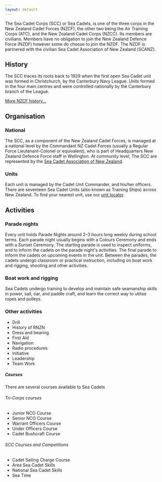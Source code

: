 ```yaml
---
layout: default
---
```

<article>
    <p class="lead">The Sea Cadet Corps (SCC) or Sea Cadets, is one of the three corps in the New Zealand Cadet Forces (NZCF), the other two being the Air Training Corps (ATC), and the New Zealand Cadet Corps (NZCC). Its members are civilians. Members have no obligation to join the New Zealand Defence Force (NZDF) however some do choose to join the NZDF. The NZDF is partnered with the civilian Sea Cadet Association of New Zealand (SCANZ).</p>
    <h2>History</h2>
    <p>The SCC traces its roots back to 1929 when the first open Sea Cadet unit was formed in Christchurch, by the Canterbury Navy League. Units formed in the four main centres and were controlled nationally by the Canterbury branch of the League.</p>
    <a href="history.html">More NZCF history...</a>
    <h2>Organisation</h2>
    <h3>National</h3>
    <p>The SCC, as a component of the New Zealand Cadet Forces, is managed at a national level by the Commandant NZ Cadet Forces (usually a Regular Force Lieutenant-Colonel or equivalent), who is part of Headquarters New Zealand Defence Force staff in Wellington. At community level, The SCC are represented by the <a href="composition.html">Sea Cadet Association of New Zealand</a>.</p>
    <h3>Units</h3>
    <p>Each unit is managed by the Cadet Unit Commander, and his/her officers. There are seventeen Sea Cadet Units (also known as Training Ships) across New Zealand. To find your nearest unit, use our <a href="units.html">unit locator</a>.</p>
    <h2>Activities</h2>
    <h3>Parade nights</h3>
    <p>Every unit holds Parade Nights around 2–3 hours long weekly during school terms. Each parade night usually begins with a Colours Ceremony and ends with a Sunset Ceremony. The starting parade is used to inspect uniforms, and to inform the cadets on the parade night's activities. The final parade to inform the cadets on upcoming events in the unit. Between the parades, the cadets undergo classroom or practical instruction, including on boat work and rigging, shooting and other activities.</p>
    <h3>Boat work and rigging</h3>
    <p>Sea Cadets undergo training to develop and maintain safe seamanship skills in power, sail, oar, and paddle craft, and learn the correct way to utilise ropes and pulleys.</p>
    <h3>Other activities</h3>
    <ul>
        <li>Drill</li>
        <li>History of RNZN</li>
        <li>Dress and bearing</li>
        <li>First Aid</li>
        <li>Navigation</li>
        <li>Radio procedures</li>
        <li>Initiative</li>
        <li>Leadership</li>
        <li>Team Work</li>
    </ul>
</article>
<aside>
    <h5>Courses</h5>
    <p>There are several courses available to Sea Cadets</p>
    <h6>Tri-Corps courses</h6>
    <ul class="no-bullet">
        <li>Junior NCO Course</li>
        <li>Senior NCO Course</li>
        <li>Warrant Officers Course</li>
        <li>Under Officers Course</li>
        <li>Cadet Bushcraft Course</li>
    </ul>
    <h6>SCC Courses and Competitions</h6>
    <ul class="no-bullet">
        <li>Cadet Sailing Charge Course</li>
        <li>Area Sea Cadet Skills</li>
        <li>National Sea Cadet Skills</li>
        <li>Sea Time</li>
    </ul>
</aside>